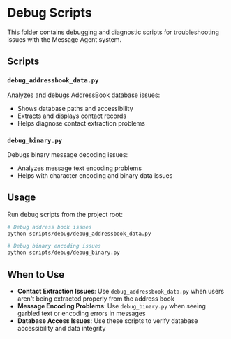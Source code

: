 # Debug Scripts

This folder contains debugging and diagnostic scripts for troubleshooting issues with the Message Agent system.

## Scripts

### `debug_addressbook_data.py`
Analyzes and debugs AddressBook database issues:
- Shows database paths and accessibility
- Extracts and displays contact records
- Helps diagnose contact extraction problems

### `debug_binary.py`  
Debugs binary message decoding issues:
- Analyzes message text encoding problems
- Helps with character encoding and binary data issues

## Usage

Run debug scripts from the project root:

```bash
# Debug address book issues
python scripts/debug/debug_addressbook_data.py

# Debug binary encoding issues  
python scripts/debug/debug_binary.py
```

## When to Use

- **Contact Extraction Issues**: Use `debug_addressbook_data.py` when users aren't being extracted properly from the address book
- **Message Encoding Problems**: Use `debug_binary.py` when seeing garbled text or encoding errors in messages
- **Database Access Issues**: Use these scripts to verify database accessibility and data integrity
